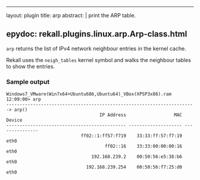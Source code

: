 
---
layout: plugin
title: arp
abstract: |
    print the ARP table.

epydoc: rekall.plugins.linux.arp.Arp-class.html
---

`arp` returns the list of IPv4 network neighbour entries in the kernel cache.

Rekall uses the `neigh_tables` kernel symbol and walks the neighbour tables to
show the entries.

### Sample output

```
Windows7_VMware(Win7x64+Ubuntu686,Ubuntu64)_VBox(XPSP3x86).ram 12:09:00> arp
-----------------------------------------------------------------------> arp()
                                   IP Address                  MAC          Device
--------------------------------------------- -------------------- ---------------
                            ff02::1:ff57:f719    33:33:ff:57:f7:19            eth0
                                     ff02::16    33:33:00:00:00:16            eth0
                                192.168.239.2    00:50:56:e5:38:b6            eth0
                              192.168.239.254    00:50:56:f7:25:d0            eth0
```
